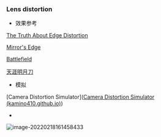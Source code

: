 ### Lens distortion

-  效果参考

  [The Truth About Edge Distortion](https://www.youtube.com/watch?v=-Vigu4bTwRk&t=57s)

  [Mirror's Edge](https://www.youtube.com/watch?v=5j0an_a5fGg)

  [Battlefield](https://www.bilibili.com/video/BV1CE411v7JC?p=1&share_medium=iphone&share_plat=ios&share_session_id=C916B012-17F3-4BB6-B54B-0FFFD1825598&share_source=QQ&share_tag=s_i&timestamp=1645165308&unique_k=HUGeZI2)  

  [天涯明月刀](https://www.bilibili.com/video/BV1cx411u7wA/)

-  模拟

  [Camera Distortion Simulator]([Camera Distortion Simulator (kamino410.github.io)](https://kamino410.github.io/cv-snippets/camera_distortion_simulator/))

- 

![image-20220218161458433](C:\Users\chenyifei\AppData\Roaming\Typora\typora-user-images\image-20220218161458433.png)
